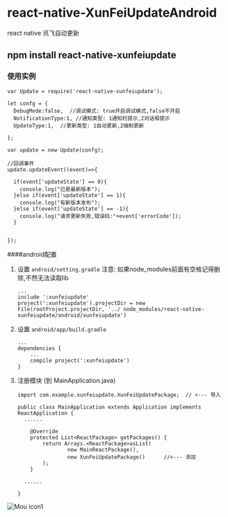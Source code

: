 # react-native-XunFeiUpdateAndroid
react native 讯飞自动更新
## npm install react-native-xunfeiupdate
### 使用实例
	var Update = require('react-native-xunfeiupdate');
	
	let confg = {
      DebugMode:false,  //调试模式: true开启调试模式,false不开启
      NotificationType:1, //通知类型: 1通知栏提示,2对话框提示
      UpdateType:1,  //更新类型: 1自动更新,2强制更新

    };
   
    var update = new Update(confg);
    
    //回调事件
    update.updateEvent((event)=>{

      if(event['updateState'] == 0){
        console.log("已是最新版本");
      }else if(event['updateState'] == 1){
        console.log("有新版本发布");
      }else if(event['updateState'] == -1){
        console.log("请求更新失败,错误码:"+event['errorCode']);
      }


    });

####android配置
1. 设置 `android/setting.gradle` 注意: 如果node_modules前面有空格记得删除,不然无法读取lib

    ```
    ...
	include ':xunfeiupdate'
	project(':xunfeiupdate').projectDir = new File(rootProject.projectDir, '../	node_modules/react-native-xunfeiupdate/android/xunfeiupdate')
    ```

2. 设置 `android/app/build.gradle`

    ```
    ...
    dependencies {
        ...
        compile project(':xunfeiupdate')
    }
    ```
    
3. 注册模块 (到 MainApplication.java)

    ```
    import com.example.xunfeiupdate.XunFeiUpdatePackage;  // <--- 导入

    public class MainApplication extends Application implements ReactApplication {
      ......

        @Override
    	protected List<ReactPackage> getPackages() {
      		return Arrays.<ReactPackage>asList(
          			new MainReactPackage(),
          			new XunFeiUpdatePackage()      //<--- 添加
      		);
    	} 

      ......

    }
    ```
    
![Mou icon1](https://cl.ly/0Y183g3A1A3o/Image%202016-07-31%20at%202.41.18%20%E4%B8%8B%E5%8D%88.png)

